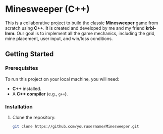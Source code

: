 # Minesweeper (C++)

This is a collaborative project to build the classic **Minesweeper** game from scratch using **C++**. It is created and developed by me and my friend **krbl-lmm**. Our goal is to implement all the game mechanics, including the grid, mine placement, user input, and win/loss conditions.

## Getting Started

### Prerequisites
To run this project on your local machine, you will need:
- **C++** installed.
- A **C++ compiler** (e.g., `g++`).

### Installation
1. Clone the repository:
   ```bash
   git clone https://github.com/yourusername/Minesweeper.git
